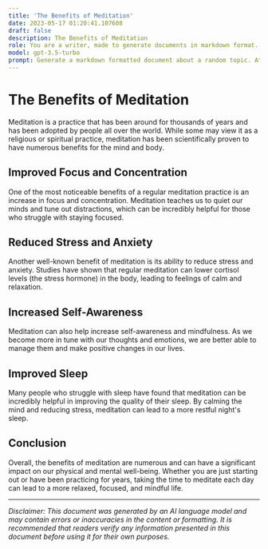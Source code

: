 ```yaml
---
title: 'The Benefits of Meditation'
date: 2023-05-17 01:20:41.107608
draft: false
description: The Benefits of Meditation
role: You are a writer, made to generate documents in markdown format. It is very important that all of the documents you generate are in valid markdown format.
model: gpt-3.5-turbo
prompt: Generate a markdown formatted document about a random topic. At the bottom, include a disclaimer explaining that the document was generated by you. The first line of the document should be the title. Make sure that the entire document is in proper markdown format, using a mix of various tags to make the document visually appealing.
---
```


# The Benefits of Meditation

Meditation is a practice that has been around for thousands of years and has been adopted by people all over the world. While some may view it as a religious or spiritual practice, meditation has been scientifically proven to have numerous benefits for the mind and body.

## Improved Focus and Concentration

One of the most noticeable benefits of a regular meditation practice is an increase in focus and concentration. Meditation teaches us to quiet our minds and tune out distractions, which can be incredibly helpful for those who struggle with staying focused.

## Reduced Stress and Anxiety

Another well-known benefit of meditation is its ability to reduce stress and anxiety. Studies have shown that regular meditation can lower cortisol levels (the stress hormone) in the body, leading to feelings of calm and relaxation.

## Increased Self-Awareness

Meditation can also help increase self-awareness and mindfulness. As we become more in tune with our thoughts and emotions, we are better able to manage them and make positive changes in our lives.

## Improved Sleep

Many people who struggle with sleep have found that meditation can be incredibly helpful in improving the quality of their sleep. By calming the mind and reducing stress, meditation can lead to a more restful night's sleep.

## Conclusion

Overall, the benefits of meditation are numerous and can have a significant impact on our physical and mental well-being. Whether you are just starting out or have been practicing for years, taking the time to meditate each day can lead to a more relaxed, focused, and mindful life.

---

*Disclaimer: This document was generated by an AI language model and may contain errors or inaccuracies in the content or formatting. It is recommended that readers verify any information presented in this document before using it for their own purposes.*